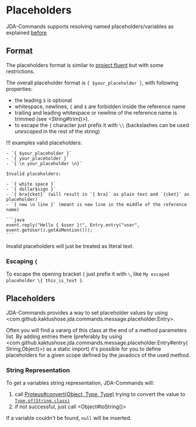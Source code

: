 # Placeholders
JDA-Commands supports resolving named placeholders/variables as explained [before](overview.md)

## Format
The placeholders format is similar to [project fluent](https://projectfluent.org/fluent/guide/) but with some
restrictions.

The overall placeholder format is `{ $your_placeholder }`, with following properties:

- the leading `$` is optional
- whitespace, newlines, `{` and `$` are forbidden inside the reference name
- trailing and leading whitespace or newline of the reference name is trimmed (see <String#trim()>).
- to escape the `{` character just prefix it with `\\` (backslashes can be used _unescaped_ in the rest of the string)

!!! examples
    valid placeholders:

    - `{ $your_placeholder }`
    - `{ your_placeholder }`
    - `{ \n your_placeholder \n}`

    Invalid placeholders:
    
    - `{ white space }`
    - `{ dollar$sign }`
    - `{ bra{cket}` (will result in `{ bra}` as plain text and `{cket}` as placeholder)
    - `{ new \n line }` (meant is new line in the middle of the reference name)

    ```java
    event.reply("Hello { $user }!", Entry.entry("user", event.getUser().getAsMention()));
    ```

Invalid placeholders will just be treated as literal text.

### Escaping `{`
To escape the opening bracket `{` just prefix it with `\`, like `My escaped placeholder \{ this_is_text }`.

## Placeholders
JDA-Commands provides a way to set placeholder values by using <com.github.kaktushose.jda.commands.message.placeholder.Entry>.

Often you will find a vararg of this class at the end of a method parameters list. By adding entries
there (preferably by using <com.github.kaktushose.jda.commands.message.placeholder.Entry#entry(String,Object)>)
as a static import) it's possible for you to define placeholders for a given scope defined by the javadocs of
the used method.

### String Representation
To get a variables string representation, JDA-Commands will:

1. call [Proteus#convert(Object, Type, Type)](https://kaktushose.github.io/proteus/javadocs/0/io.github.kaktushose.proteus/io/github/kaktushose/proteus/Proteus.html#convert(S,io.github.kaktushose.proteus.type.Type,io.github.kaktushose.proteus.type.Type))
trying to convert the value to [`Type.of(String.class)`](https://kaktushose.github.io/proteus/javadocs/0/io.github.kaktushose.proteus/io/github/kaktushose/proteus/type/Type.html#of(java.lang.Class))
2. if not successful, just call <Object#toString()>

If a variable couldn't be found, `null` will be inserted.